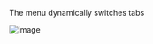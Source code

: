 The menu dynamically switches tabs

![image](https://github.com/JohnnyZhov/vanilla-JS/assets/64502449/0a727e19-917d-458c-b079-6b2ffbf1563e)
